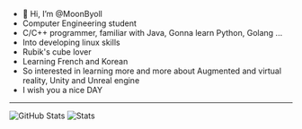 - 👋 Hi, I’m @MoonByoll
- Computer Engineering student 
- C/C++ programmer, familiar with Java, Gonna learn Python, Golang ...
- Into developing linux skills
- Rubik's cube lover 
- Learning French and Korean
- So interested in learning more and more about Augmented and virtual reality, Unity and Unreal engine
- I wish you a nice DAY 
**********************
![GitHub Stats](https://github-readme-stats.vercel.app/api?username=MoonByoll&show_icons=true&&line_height=40)
![Stats](https://github-profile-trophy-errir.vercel.app/?username=MoonByoll&title=Commit,Repositories,Stars,Followers&margin-w=18)
